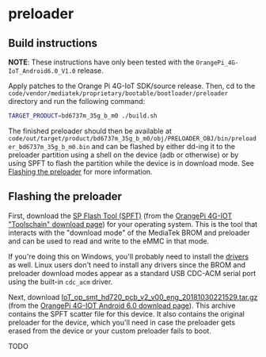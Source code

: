 # preloader

## Build instructions

**NOTE**: These instructions have only been tested with the
`OrangePi_4G-IoT_Android6.0_V1.0` release.

Apply patches to the Orange Pi 4G-IoT SDK/source release. Then, cd to
the `code/vendor/mediatek/proprietary/bootable/bootloader/preloader`
directory and run the following command:

```bash
TARGET_PRODUCT=bd6737m_35g_b_m0 ./build.sh
```

The finished preloader should then be available at
`code/out/target/product/bd6737m_35g_b_m0/obj/PRELOADER_OBJ/bin/preloader_bd6737m_35g_b_m0.bin`
and can be flashed by either dd-ing it to the preloader partition using
a shell on the device (adb or otherwise) or by using SPFT to flash the
partition while the device is in download mode. See
[Flashing the preloader](#flashing-the-preloader) for more information.

## Flashing the preloader

First, download the [SP Flash Tool (SPFT)][spft] (from the
[OrangePi 4G-IOT "Toolschain" download page][tool download page]) for
your operating system. This is the tool that interacts with the
"download mode" of the MediaTek BROM and preloader and can be used to
read and write to the eMMC in that mode.

If you're doing this on Windows, you'll probably need to install the
[drivers][windows drivers] as well. Linux users don't need to install
any drivers since the BROM and preloader download modes appear as a
standard USB CDC-ACM serial port using the built-in `cdc_acm` driver.

Next, download
[IoT\_op\_smt\_hd720\_pcb\_v2\_v00\_eng\_20181030221529.tar.gz][archive of binaries]
(from the
[OrangePi 4G-IOT Android 6.0 download page][image download page]). This
archive contains the SPFT scatter file for this device. It also contains
the original preloader for the device, which you'll need in case the
preloader gets erased from the device or your custom preloader fails to
boot.

TODO

[spft]: https://mega.nz/#F!WGwUhAZJ!xcc_4wd_UG_0OLruixz3ww!mCJG3DgT
[tool download page]: http://www.orangepi.org/downloadresources/orangepi4G-IOT/2018-03-27/466a6d3bca476eca4dbd964b163739e2.html
[windows drivers]: https://mega.nz/#F!WGwUhAZJ!xcc_4wd_UG_0OLruixz3ww!rGhSzJBL
[archive of binaries]: https://drive.google.com/file/d/1Puti7wm7OFfa24b4lErAVgkEfbw5Nx5d/view
[image download page]: http://www.orangepi.org/downloadresources/orangepi4G-IOT/2018-03-27/98c90c9ed1dc38b8e82b03c9ddb37ac7.html
